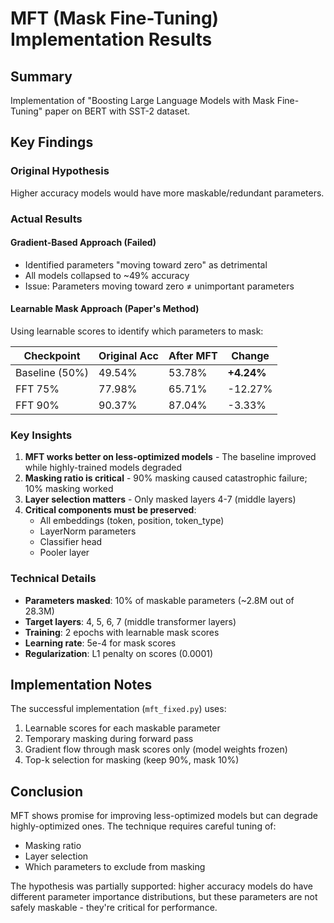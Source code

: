 # MFT (Mask Fine-Tuning) Implementation Results

## Summary
Implementation of "Boosting Large Language Models with Mask Fine-Tuning" paper on BERT with SST-2 dataset.

## Key Findings

### Original Hypothesis
Higher accuracy models would have more maskable/redundant parameters.

### Actual Results

#### Gradient-Based Approach (Failed)
- Identified parameters "moving toward zero" as detrimental
- All models collapsed to ~49% accuracy
- Issue: Parameters moving toward zero ≠ unimportant parameters

#### Learnable Mask Approach (Paper's Method)
Using learnable scores to identify which parameters to mask:

| Checkpoint | Original Acc | After MFT | Change |
|------------|-------------|-----------|---------|
| Baseline (50%) | 49.54% | 53.78% | **+4.24%** |
| FFT 75% | 77.98% | 65.71% | -12.27% |
| FFT 90% | 90.37% | 87.04% | -3.33% |

### Key Insights

1. **MFT works better on less-optimized models** - The baseline improved while highly-trained models degraded
2. **Masking ratio is critical** - 90% masking caused catastrophic failure; 10% masking worked
3. **Layer selection matters** - Only masked layers 4-7 (middle layers)
4. **Critical components must be preserved**:
   - All embeddings (token, position, token_type)
   - LayerNorm parameters
   - Classifier head
   - Pooler layer

### Technical Details

- **Parameters masked**: 10% of maskable parameters (~2.8M out of 28.3M)
- **Target layers**: 4, 5, 6, 7 (middle transformer layers)
- **Training**: 2 epochs with learnable mask scores
- **Learning rate**: 5e-4 for mask scores
- **Regularization**: L1 penalty on scores (0.0001)

## Implementation Notes

The successful implementation (`mft_fixed.py`) uses:
1. Learnable scores for each maskable parameter
2. Temporary masking during forward pass
3. Gradient flow through mask scores only (model weights frozen)
4. Top-k selection for masking (keep 90%, mask 10%)

## Conclusion

MFT shows promise for improving less-optimized models but can degrade highly-optimized ones. The technique requires careful tuning of:
- Masking ratio
- Layer selection
- Which parameters to exclude from masking

The hypothesis was partially supported: higher accuracy models do have different parameter importance distributions, but these parameters are not safely maskable - they're critical for performance.

